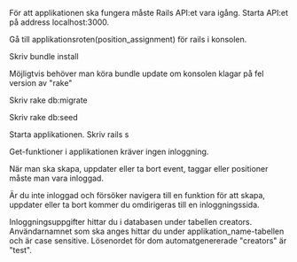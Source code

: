 För att applikationen ska fungera måste Rails API:et vara igång. Starta API:et på address localhost:3000. 

Gå till applikationsroten(position_assignment) för rails i konsolen.

Skriv bundle install

Möjligtvis behöver man köra bundle update om konsolen klagar på fel version av "rake"

Skriv rake db:migrate

Skriv rake db:seed

Starta applikationen. Skriv rails s


Get-funktioner i  applikationen kräver ingen inloggning.

När man ska skapa, uppdater eller ta bort event, taggar eller positioner måste man vara inloggad. 

Är du inte inloggad och försöker navigera till en funktion för att skapa, uppdater eller ta bort kommer du omdirigeras till en inloggningssida. 

Inloggningsuppgifter hittar du i databasen under tabellen creators. Användarnamnet som ska anges hittar du under applikation_name-tabellen och är case sensitive. Lösenordet för dom automatgenererade "creators" är "test". 
